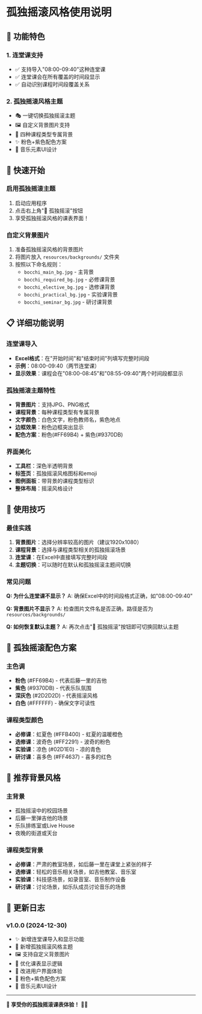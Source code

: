 # 孤独摇滚风格使用说明

## 🎸 功能特色

### 1. 连堂课支持
- ✅ 支持导入"08:00-09:40"这种连堂课
- ✅ 连堂课会在所有覆盖的时间段显示
- ✅ 自动识别课程时间段覆盖关系

### 2. 孤独摇滚风格主题
- 🎭 一键切换孤独摇滚主题
- 🖼️ 自定义背景图片支持
- 🎨 四种课程类型专属背景
- ✨ 粉色+紫色配色方案
- 🎵 音乐元素UI设计

## 🚀 快速开始

### 启用孤独摇滚主题
1. 启动应用程序
2. 点击右上角"🎸 孤独摇滚"按钮
3. 享受孤独摇滚风格的课表界面！

### 自定义背景图片
1. 准备孤独摇滚风格的背景图片
2. 将图片放入 `resources/backgrounds/` 文件夹
3. 按照以下命名规则：
   - `bocchi_main_bg.jpg` - 主背景
   - `bocchi_required_bg.jpg` - 必修课背景
   - `bocchi_elective_bg.jpg` - 选修课背景
   - `bocchi_practical_bg.jpg` - 实验课背景
   - `bocchi_seminar_bg.jpg` - 研讨课背景

## 📋 详细功能说明

### 连堂课导入
- **Excel格式**：在"开始时间"和"结束时间"列填写完整时间段
- **示例**：08:00-09:40（两节连堂课）
- **显示效果**：课程会在"08:00-08:45"和"08:55-09:40"两个时间段都显示

### 孤独摇滚主题特性
- **背景图片**：支持JPG、PNG格式
- **课程背景**：每种课程类型有专属背景
- **文字颜色**：白色文字，粉色教师名，紫色地点
- **边框效果**：粉色边框突出显示
- **配色方案**：粉色(#FF69B4) + 紫色(#9370DB)

### 界面美化
- **工具栏**：深色半透明背景
- **标签页**：孤独摇滚风格图标和emoji
- **图例面板**：带背景的课程类型标识
- **整体布局**：摇滚风格设计

## 🎯 使用技巧

### 最佳实践
1. **背景图片**：选择分辨率较高的图片（建议1920x1080）
2. **课程背景**：选择与课程类型相关的孤独摇滚场景
3. **连堂课**：在Excel中直接填写完整时间段
4. **主题切换**：可以随时在默认和孤独摇滚主题间切换

### 常见问题
**Q: 为什么连堂课不显示？**
A: 确保Excel中的时间段格式正确，如"08:00-09:40"

**Q: 背景图片不显示？**
A: 检查图片文件名是否正确，路径是否为 `resources/backgrounds/`

**Q: 如何恢复默认主题？**
A: 再次点击"🎸 孤独摇滚"按钮即可切换回默认主题

## 🎨 孤独摇滚配色方案

### 主色调
- **粉色** (#FF69B4) - 代表后藤一里的吉他
- **紫色** (#9370DB) - 代表乐队氛围
- **深灰色** (#2D2D2D) - 代表摇滚风格
- **白色** (#FFFFFF) - 确保文字可读性

### 课程类型颜色
- **必修课**：虹夏色 (#FFB400) - 虹夏的温暖橙色
- **选修课**：波奇色 (#FF2291) - 波奇的粉色
- **实验课**：凉色 (#02D1E0) - 凉的青色
- **研讨课**：喜多色 (#FF4637) - 喜多的红色

## 🎵 推荐背景风格

### 主背景
- 孤独摇滚中的校园场景
- 后藤一里弹吉他的场景
- 乐队排练室或Live House
- 夜晚的街道或天台

### 课程类型背景
- **必修课**：严肃的教室场景，如后藤一里在课堂上紧张的样子
- **选修课**：轻松的音乐相关场景，如吉他教室、音乐室
- **实验课**：科技感场景，如录音室、音乐制作设备
- **研讨课**：讨论场景，如乐队成员讨论音乐的场景

## 📝 更新日志

### v1.0.0 (2024-12-30)
- ✨ 新增连堂课导入和显示功能
- 🎸 新增孤独摇滚风格主题
- 🖼️ 支持自定义背景图片
- 🎯 优化课表显示逻辑
- 📱 改进用户界面体验
- 🎵 粉色+紫色配色方案
- 🎤 音乐元素UI设计

---

**🎵 享受你的孤独摇滚课表体验！** 🎸✨ 